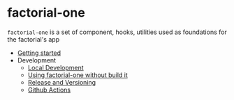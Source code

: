 # factorial-one

`factorial-one` is a set of component, hooks, utilities used as foundations for
the factorial's app

- [Getting started](getting-started.md)
- Development
  - [Local Development](development/development.md)
  - [Using factorial-one without build it](development/using-f0-source.md)
  - [Release and Versioning](development/release-and-versioning)
  - [Github Actions](development/github-actions.md)
